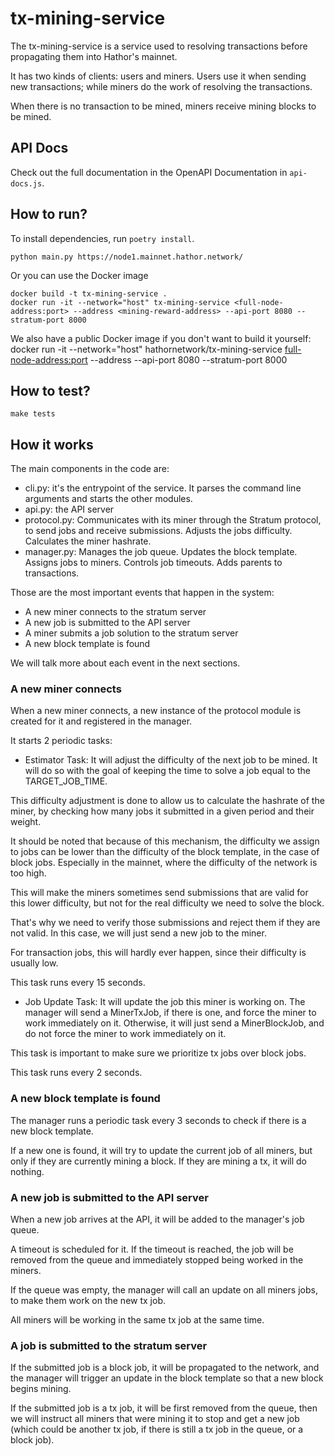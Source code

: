 # tx-mining-service

The tx-mining-service is a service used to resolving transactions before propagating them into Hathor's mainnet.

It has two kinds of clients: users and miners. Users use it when sending new transactions; while miners do the work of resolving the transactions.

When there is no transaction to be mined, miners receive mining blocks to be mined.


## API Docs

Check out the full documentation in the OpenAPI Documentation in `api-docs.js`.


## How to run?

To install dependencies, run `poetry install`.

    python main.py https://node1.mainnet.hathor.network/

Or you can use the Docker image

    docker build -t tx-mining-service .
    docker run -it --network="host" tx-mining-service <full-node-address:port> --address <mining-reward-address> --api-port 8080 --stratum-port 8000

We also have a public Docker image if you don't want to build it yourself:
    docker run -it --network="host" hathornetwork/tx-mining-service <full-node-address:port> --address <mining-reward-address> --api-port 8080 --stratum-port 8000


## How to test?

    make tests

## How it works

The main components in the code are:
- cli.py: it's the entrypoint of the service. It parses the command line arguments and starts the other modules.
- api.py: the API server
- protocol.py: Communicates with its miner through the Stratum protocol, to send jobs and receive submissions. Adjusts the jobs difficulty. Calculates the miner hashrate.
- manager.py: Manages the job queue. Updates the block template. Assigns jobs to miners. Controls job timeouts. Adds parents to transactions.

Those are the most important events that happen in the system:
- A new miner connects to the stratum server
- A new job is submitted to the API server
- A miner submits a job solution to the stratum server
- A new block template is found

We will talk more about each event in the next sections.

### A new miner connects
When a new miner connects, a new instance of the protocol module is created for it and registered in the manager.

It starts 2 periodic tasks:

- Estimator Task: It will adjust the difficulty of the next job to be mined. It will do so with the goal of keeping the time to solve a job equal to the TARGET_JOB_TIME.

This difficulty adjustment is done to allow us to calculate the hashrate of the miner, by checking how many jobs it submitted in a given period and their weight.

It should be noted that because of this mechanism, the difficulty we assign to jobs can be lower than the difficulty of the block template, in the case of block jobs. Especially in the mainnet, where the difficulty of the network is too high.

This will make the miners sometimes send submissions that are valid for this lower difficulty, but not for the real difficulty we need to solve the block.

That's why we need to verify those submissions and reject them if they are not valid. In this case, we will just send a new job to the miner.

For transaction jobs, this will hardly ever happen, since their difficulty is usually low.

This task runs every 15 seconds.

- Job Update Task: It will update the job this miner is working on. The manager will send a MinerTxJob, if there is one, and force the miner to work immediately on it. Otherwise, it will just send a MinerBlockJob, and do not force the miner to work immediately on it.

This task is important to make sure we prioritize tx jobs over block jobs.

This task runs every 2 seconds.

### A new block template is found
The manager runs a periodic task every 3 seconds to check if there is a new block template.

If a new one is found, it will try to update the current job of all miners, but only if they are currently mining a block.
If they are mining a tx, it will do nothing.

### A new job is submitted to the API server

When a new job arrives at the API, it will be added to the manager's job queue.

A timeout is scheduled for it. If the timeout is reached, the job will be removed from the queue and immediately stopped being worked in the miners.

If the queue was empty, the manager will call an update on all miners jobs, to make them work on the new tx job.

All miners will be working in the same tx job at the same time.

### A job is submitted to the stratum server

If the submitted job is a block job, it will be propagated to the network, and the manager will trigger an update in the block template so that a new block begins mining.

If the submitted job is a tx job, it will be first removed from the queue, then we will instruct all miners that were mining it to stop and get a new job (which could be another tx job, if there is still a tx job in the queue, or a block job).